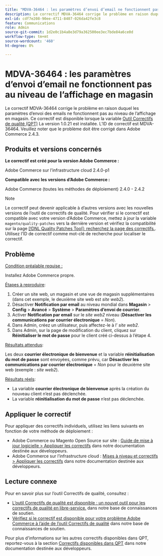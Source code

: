 ```yaml
---
title: "MDVA-36464 : les paramètres d’envoi d’email ne fonctionnent pas au niveau de l’affichage en magasin"
description: Le correctif MDVA-36464 corrige le problème en raison duquel les paramètres d’envoi des emails ne fonctionnent pas au niveau de l’affichage en magasin. Ce correctif est disponible lorsque l’[outil de correctifs de qualité (QPT)](/help/announcements/adobe-commerce-announcements/magento-quality-patches-released-new-tool-to-self-serve-quality-patches.md) 1.0.21 est installé. L’ID de correctif est MDVA-36464. Veuillez noter que le problème doit être corrigé dans Adobe Commerce 2.4.3.
exl-id: cdf7e208-90ee-4711-8407-026da42fe3c8
feature: Communications
role: Admin
source-git-commit: 1d2e0c1b4a8e3d79a362500ee3ec7bde84a6ce0d
workflow-type: tm+mt
source-wordcount: '460'
ht-degree: 0%

---
```


# MDVA-36464 : les paramètres d’envoi d’email ne fonctionnent pas au niveau de l’affichage en magasin

Le correctif MDVA-36464 corrige le problème en raison duquel les paramètres d’envoi des emails ne fonctionnent pas au niveau de l’affichage en magasin. Ce correctif est disponible lorsque la variable [Outil Correctifs de qualité (QPT)](/help/announcements/adobe-commerce-announcements/magento-quality-patches-released-new-tool-to-self-serve-quality-patches.md) La version 1.0.21 est installée. L’ID de correctif est MDVA-36464. Veuillez noter que le problème doit être corrigé dans Adobe Commerce 2.4.3.

## Produits et versions concernés

**Le correctif est créé pour la version Adobe Commerce :**

Adobe Commerce sur l’infrastructure cloud 2.4.0-p1

**Compatible avec les versions d’Adobe Commerce :**

Adobe Commerce (toutes les méthodes de déploiement) 2.4.0 - 2.4.2

>[!NOTE]
>
>Le correctif peut devenir applicable à d’autres versions avec les nouvelles versions de l’outil de correctifs de qualité. Pour vérifier si le correctif est compatible avec votre version d’Adobe Commerce, mettez à jour la variable `magento/quality-patches` vers la dernière version et vérifiez la compatibilité sur la page [[!DNL Quality Patches Tool]: recherchez la page des correctifs.](https://devdocs.magento.com/quality-patches/tool.html#patch-grid). Utilisez l’ID de correctif comme mot-clé de recherche pour localiser le correctif.

## Problème

<u>Condition préalable requise :</u>

Installez Adobe Commerce propre.

<u>Étapes à reproduire</u>:

1. Créer un site web, un magasin et une vue de magasin supplémentaires (dans cet exemple, le deuxième site web est *site web2*).
1. Désactiver **Notification par email** au niveau mondial dans **Magasin** > **Config** > **Avancé** > **Système** > **Paramètres d’envoi de courrier**.
1. Activer **Notification par email** sur le *site web2* niveau (**Désactiver les communications par courrier électronique** = *Non*).
1. Dans Admin, créez un utilisateur, puis affectez-le à l’ *site web2*.
1. Dans Admin, sur la page de modification du client, cliquez sur **Réinitialiser le mot de passe** pour le client créé ci-dessus à l’étape 4.

<u>Résultats attendus</u>:

Les deux **courrier électronique de bienvenue** et la variable **réinitialisation du mot de passe** sont envoyées, comme prévu, car **Désactiver les communications par courrier électronique** = *Non* pour le deuxième site web (exemple : *site web2*).

<u>Résultats réels</u>:

* La variable **courrier électronique de bienvenue** après la création du nouveau client n’est pas déclenchée.
* La variable **réinitialisation du mot de passe** n’est pas déclenchée.

## Appliquer le correctif

Pour appliquer des correctifs individuels, utilisez les liens suivants en fonction de votre méthode de déploiement :

* Adobe Commerce ou Magento Open Source sur site : [Guide de mise à jour logicielle > Appliquer les correctifs](https://devdocs.magento.com/guides/v2.4/comp-mgr/patching/mqp.html) dans notre documentation destinée aux développeurs.
* Adobe Commerce sur l’infrastructure cloud : [Mises à niveau et correctifs > Appliquer les correctifs](https://devdocs.magento.com/cloud/project/project-patch.html) dans notre documentation destinée aux développeurs.

## Lecture connexe

Pour en savoir plus sur l’outil Correctifs de qualité, consultez :

* [L’outil Correctifs de qualité est disponible : un nouvel outil pour les correctifs de qualité en libre-service.](/help/announcements/adobe-commerce-announcements/magento-quality-patches-released-new-tool-to-self-serve-quality-patches.md) dans notre base de connaissances de soutien.
* [Vérifiez si le correctif est disponible pour votre problème Adobe Commerce à l’aide de l’outil Correctifs de qualité](/help/support-tools/patches-available-in-qpt-tool/check-patch-for-magento-issue-with-magento-quality-patches.md) dans notre base de connaissances de soutien.

Pour plus d’informations sur les autres correctifs disponibles dans QPT, reportez-vous à la section [Correctifs disponibles dans QPT](https://devdocs.magento.com/quality-patches/tool.html#patch-grid) dans notre documentation destinée aux développeurs.
